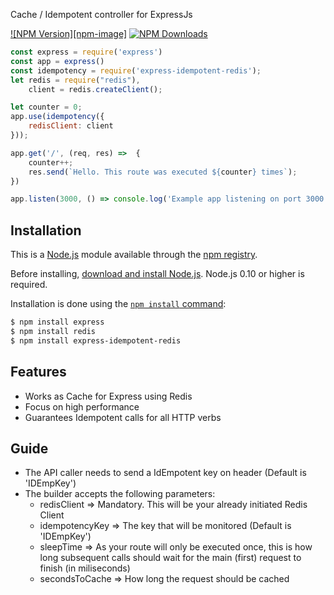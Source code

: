 Cache / Idempotent controller for ExpressJs

  [![NPM Version][npm-image]][npm-url]
  [![NPM Downloads][downloads-image]][downloads-url]
  
```js
const express = require('express')
const app = express() 
const idempotency = require('express-idempotent-redis');
let redis = require("redis"),
    client = redis.createClient();

let counter = 0;
app.use(idempotency({
    redisClient: client
}));

app.get('/', (req, res) =>  {
    counter++;
    res.send(`Hello. This route was executed ${counter} times`);
})

app.listen(3000, () => console.log('Example app listening on port 3000!'))
```

## Installation

This is a [Node.js](https://nodejs.org/en/) module available through the
[npm registry](https://www.npmjs.com/).

Before installing, [download and install Node.js](https://nodejs.org/en/download/).
Node.js 0.10 or higher is required.

Installation is done using the
[`npm install` command](https://docs.npmjs.com/getting-started/installing-npm-packages-locally):

```bash
$ npm install express
$ npm install redis
$ npm install express-idempotent-redis 
```

## Features

  * Works as Cache for Express using Redis
  * Focus on high performance
  * Guarantees Idempotent calls for all HTTP verbs

## Guide

  * The API caller needs to send a IdEmpotent key on header (Default is 'IDEmpKey')
  * The builder accepts the following parameters:
    - redisClient => Mandatory. This will be your already initiated Redis Client
    - idempotencyKey => The key that will be monitored (Default is 'IDEmpKey')
    - sleepTime => As your route will only be executed once, this is how long subsequent calls should wait for the main (first) request to finish (in miliseconds)
    - secondsToCache => How long the request should be cached


[npm-url]: https://www.npmjs.com/package/express-idempotent-redis
[downloads-image]: https://img.shields.io/npm/dm/express.svg
[downloads-url]: https://npmjs.org/package/express-idempotent-redis